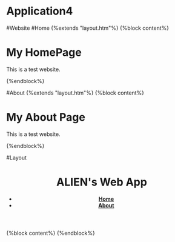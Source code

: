 # Application4
#Website
#Home
{%extends "layout.htm"%}
{%block content%}
<div class="home">
    <h1>My HomePage</h1>
    <p>This is a test website.</p>
</div>    
{%endblock%}

#About
{%extends "layout.htm"%}
{%block content%}
<div class="about">
    <h1>My About Page</h1>
    <p>This is a test website.</p>
</div>
{%endblock%}

#Layout
<!DOCTYPE html>
<html lang="en">
<head>
    <meta charset="UTF-8">
    <meta name="viewport" content="width=device-width, initial-scale=1.0">
    <title>Flask App</title>
    <link rel="stylesheet" href={{url_for('static', filename='css/main.css')}}>
</head>
<body>
    <header>
        <div class="container">
            <h1 class="logo">ALIEN's Web App</h1>
            <strong><nav>
                <ul class="menu">
                    <li><a href="{{ url_for('home') }}">Home</a></li>
                    <li><a href="{{ url_for('about') }}">About</a></li>
                </ul>    
            </nav></strong>
        </div>
    </header>
    <div class="container">
        {%block content%}
        {%endblock%}
    </div>
</body>
</html>
